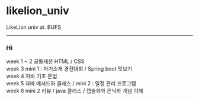 # likelion_univ
LikeLion univ at. BUFS


---

### Hi

week 1 ~ 2 공통세션 HTML / CSS        
week 3 mini 1 : 자기소개 경진대회 / Spring boot 맛보기      
week 4 자바 기초 문법    
week 5 자바 메서드와 클래스 / mini 2 : 일정 관리 프로그램   
week 6 mini 2 리뷰 / java 클래스 / 캡슐화와 은닉화 개념 이해   
